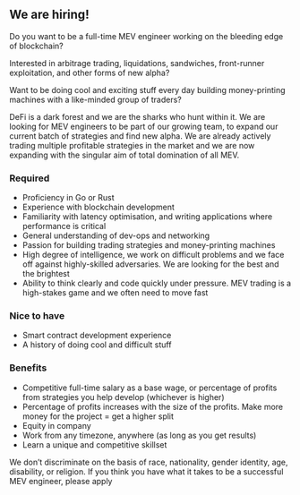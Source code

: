 ## We are hiring!

Do you want to be a full-time MEV engineer working on the bleeding edge of blockchain?

Interested in arbitrage trading, liquidations, sandwiches, front-runner exploitation, and other forms of new alpha?

Want to be doing cool and exciting stuff every day building money-printing machines with a like-minded group of traders?

DeFi is a dark forest and we are the sharks who hunt within it. We are looking for MEV engineers to be part of our growing team, to expand our current batch of strategies and find new alpha. We are already actively trading multiple profitable strategies in the market and we are now expanding with the singular aim of total domination of all MEV.

### Required
- Proficiency in Go or Rust
- Experience with blockchain development
- Familiarity with latency optimisation, and writing applications where performance is critical
- General understanding of dev-ops and networking
- Passion for building trading strategies and money-printing machines
- High degree of intelligence, we work on difficult problems and we face off against highly-skilled adversaries. We are looking for the best and the brightest
- Ability to think clearly and code quickly under pressure. MEV trading is a high-stakes game and we often need to move fast

### Nice to have
- Smart contract development experience
- A history of doing cool and difficult stuff

### Benefits
- Competitive full-time salary as a base wage, or percentage of profits from strategies you help develop (whichever is higher)
- Percentage of profits increases with the size of the profits. Make more money for the project = get a higher split
- Equity in company
- Work from any timezone, anywhere (as long as you get results)
- Learn a unique and competitive skillset

We don’t discriminate on the basis of race, nationality, gender identity, age, disability, or religion. If you think you have what it takes to be a successful MEV engineer, please apply


